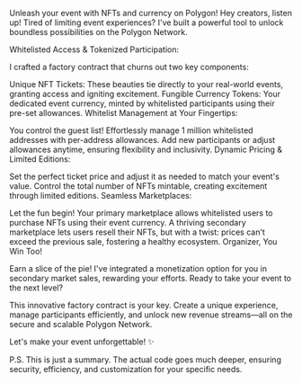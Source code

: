 
Unleash your event with NFTs and currency on Polygon!
Hey creators, listen up!  Tired of limiting event experiences? I've built a powerful tool to unlock boundless possibilities on the Polygon Network.

Whitelisted Access & Tokenized Participation:

I crafted a factory contract that churns out two key components:

Unique NFT Tickets: These beauties tie directly to your real-world events, granting access and igniting excitement.
Fungible Currency Tokens: Your dedicated event currency, minted by whitelisted participants using their pre-set allowances.
Whitelist Management at Your Fingertips:

You control the guest list! Effortlessly manage 1 million whitelisted addresses with per-address allowances.
Add new participants or adjust allowances anytime, ensuring flexibility and inclusivity.
Dynamic Pricing & Limited Editions:

Set the perfect ticket price and adjust it as needed to match your event's value.
Control the total number of NFTs mintable, creating excitement through limited editions.
Seamless Marketplaces:

Let the fun begin! Your primary marketplace allows whitelisted users to purchase NFTs using their event currency.
A thriving secondary marketplace lets users resell their NFTs, but with a twist: prices can't exceed the previous sale, fostering a healthy ecosystem.
Organizer, You Win Too!

Earn a slice of the pie! I've integrated a monetization option for you in secondary market sales, rewarding your efforts.
Ready to take your event to the next level?

This innovative factory contract is your key. Create a unique experience, manage participants efficiently, and unlock new revenue streams—all on the secure and scalable Polygon Network.

Let's make your event unforgettable! ✨

P.S. This is just a summary. The actual code goes much deeper, ensuring security, efficiency, and customization for your specific needs.
